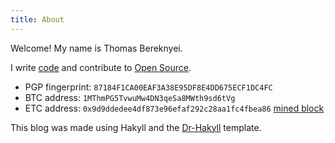```yaml
---
title: About
---
```


Welcome! My name is Thomas Bereknyei.

I write [code](https://fpcomplete.com/tomberek) and contribute to [Open Source](https://github.com/tomberek).

* PGP fingerprint: `87184F1CA00EAF3A38E95DF8E4DD675ECF1DC4FC`
* BTC address: `1MThmPG5TvwuMw4DN3qeSa8MWth9sd6tVg`
* ETC address: `0x9d9ddedee4df873e96efaf292c28aa1fc4fbea86` [mined block]("https://etherchain.org/block/35961")

This blog was made using Hakyll and the [Dr-Hakyll](https://github.com/stackbuilders/dr-hakyll) template.
